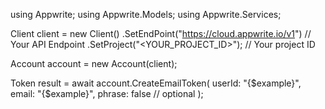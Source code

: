 using Appwrite;
using Appwrite.Models;
using Appwrite.Services;

Client client = new Client()
    .SetEndPoint("https://cloud.appwrite.io/v1") // Your API Endpoint
    .SetProject("<YOUR_PROJECT_ID>"); // Your project ID

Account account = new Account(client);

Token result = await account.CreateEmailToken(
    userId: "{$example}",
    email: "{$example}",
    phrase: false // optional
);